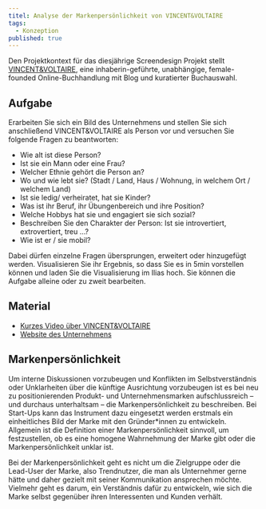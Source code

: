 ```yaml
---
titel: Analyse der Markenpersönlichkeit von VINCENT&VOLTAIRE
tags: 
  - Konzeption
published: true
---
```


Den Projektkontext für das diesjährige Screendesign Projekt stellt <a href="https://vincent-und-voltaire.de/">VINCENT&VOLTAIRE</a>, eine inhaberin-geführte, unabhängige, female-founded Online-Buchhandlung mit Blog und kuratierter Buchauswahl.

## Aufgabe

Erarbeiten Sie sich ein Bild des Unternehmens und stellen Sie sich anschließend VINCENT&VOLTAIRE als Person vor und versuchen Sie folgende Fragen zu beantworten:

-   Wie alt ist diese Person?
-   Ist sie ein Mann oder eine Frau?
-   Welcher Ethnie gehört die Person an?
-   Wo und wie lebt sie? (Stadt / Land, Haus / Wohnung, in welchem Ort / welchem Land)
-   Ist sie ledig/ verheiratet, hat sie Kinder?
-   Was ist ihr Beruf, ihr Übungenbereich und ihre Position?
-   Welche Hobbys hat sie und engagiert sie sich sozial?
-   Beschreiben Sie den Charakter der Person: Ist sie introvertiert, extrovertiert, treu …?
-   Wie ist er / sie mobil?

Dabei dürfen einzelne Fragen übersprungen, erweitert oder hinzugefügt werden. Visualisieren Sie ihr Ergebnis, so dass Sie es in 5min vorstellen können und laden Sie die Visualisierung im Ilias hoch. Sie können die Aufgabe alleine oder zu zweit bearbeiten.

## Material

-   [Kurzes Video über VINCENT&VOLTAIRE](https://youtu.be/HK1yBLAEY6E)
-   [Website des Unternehmens](https://vincent-und-voltaire.de)

## Markenpersönlichkeit

Um interne Diskussionen vorzubeugen und Konflikten im Selbstverständnis oder Unklarheiten über die künftige Ausrichtung vorzubeugen ist es bei neu zu positionierenden Produkt- und Unternehmensmarken aufschlussreich – und durchaus unterhaltsam – die Markenpersönlichkeit zu beschreiben. Bei Start-Ups kann das Instrument dazu eingesetzt werden erstmals ein einheitliches Bild der Marke mit den Gründer\*innen zu entwickeln. Allgemein ist die Definition einer Markenpersönlichkeit sinnvoll, um festzustellen, ob es eine homogene Wahrnehmung der Marke gibt oder die Markenpersönlichkeit unklar ist.

Bei der Markenpersönlichkeit geht es nicht um die Zielgruppe oder die Lead-User der Marke, also Trendnutzer, die man als Unternehmer gerne hätte und daher gezielt mit seiner Kommunikation ansprechen möchte. Vielmehr geht es darum, ein Verständnis dafür zu entwickeln, wie sich die Marke selbst gegenüber ihren Interessenten und Kunden verhält.
